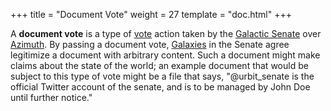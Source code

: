 +++
title = "Document Vote"
weight = 27
template = "doc.html"
+++

A **document vote** is a type of [vote](../voting) action taken by the [Galactic Senate](../senate) over [Azimuth](../azimuth). By passing a document vote, [Galaxies](../galaxy) in the Senate agree legitimize a document with arbitrary content. Such a document might make claims about the state of the world; an example document that would be subject to this type of vote might be a file that says, "@urbit_senate is the official Twitter account of the senate, and is to be managed by John Doe until further notice."
